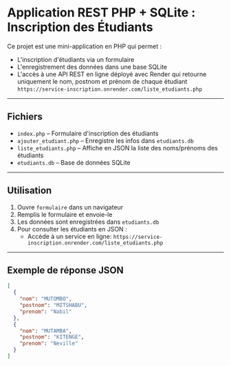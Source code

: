 # Application REST PHP + SQLite : Inscription des Étudiants

Ce projet est une mini-application en PHP qui permet :

- L'inscription d'étudiants via un formulaire 
- L'enregistrement des données dans une base SQLite
- L'accès à une API REST en ligne déployé avec Render qui retourne uniquement le nom, postnom et prénom de chaque étudiant `https://service-inscription.onrender.com/liste_etudiants.php`

---

## Fichiers

- `index.php` – Formulaire d'inscription des étudiants
- `ajouter_etudiant.php` – Enregistre les infos dans `etudiants.db`
- `liste_etudiants.php` – Affiche en JSON la liste des noms/prénoms des étudiants
- `etudiants.db` – Base de données SQLite 


---

## Utilisation

1. Ouvre `formulaire` dans un navigateur
2. Remplis le formulaire et envoie-le
3. Les données sont enregistrées dans `etudiants.db`
4. Pour consulter les étudiants en JSON :
   - Accède à un service en ligne: `https://service-inscription.onrender.com/liste_etudiants.php `

---

## Exemple de réponse JSON

```json
[
  {
    "nom": "MUTOMBO",
    "postnom": "MITSHABU",
    "prenom": "Nabil"
  },
  {
    "nom": "MUTAMBA",
    "postnom": "KITENGE",
    "prenom": "Neville"
  }
]
